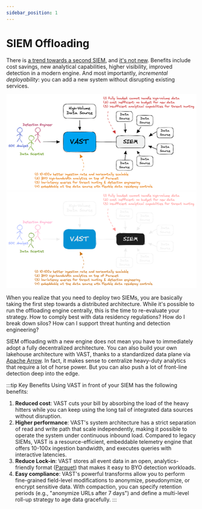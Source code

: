 ```yaml
---
sidebar_position: 1
---
```


# SIEM Offloading

There is [a trend towards a second SIEM][corelight-2nd-siem], and [it's not
new][gartner-dual-siem]. Benefits include cost savings, new analytical
capabilities, higher visibility, improved detection in a modern engine. And most
importantly, *incremental deployability*: you can add a new system without
disrupting existing services.

![SIEM Offloading](/img/siem-offloading.light.png#gh-light-mode-only)
![SIEM Offloading](/img/siem-offloading.dark.png#gh-dark-mode-only)

When you realize that you need to deploy two SIEMs, you are basically taking the
first step towards a distributed architecture. While it's possible to run the
offloading engine centrally, this is the time to re-evaluate your strategy. How
to comply best with data residency regulations? How do I break down silos? How
can I support threat hunting and detection engineering?

SIEM offloading with a new engine does not mean you have to immediately adopt a
fully decentralized architecture. You can also build your own lakehouse
architecture with VAST, thanks to a standardized data plane via [Apache
Arrow](https://arrow.apache.org). In fact, it makes sense to centralize
heavy-duty analytics that require a lot of horse power. But you can also push a
lot of front-line detection deep into the edge.

[corelight-2nd-siem]: https://corelight.com/blog/one-siem-is-not-enough
[gartner-dual-siem]: https://medium.com/anton-on-security/living-with-multiple-siems-c7fea37c5020

:::tip Key Benefits
Using VAST in front of your SIEM has the following benefits:

1. **Reduced cost**: VAST cuts your bill by absorbing the load of the heavy
   hitters while you can keep using the long tail of integrated data sources
   without disruption.
2. **Higher performance**: VAST's system architecture has a strict separation
   of read and write path that scale independently, making it possible to
   operate the system under continuous inbound load. Compared to legacy SIEMs,
   VAST is a resource-efficient, embeddable telemetry engine that offers 10-100x
   ingestion bandwidth, and executes queries with
   interactive latencies.
3. **Reduce Lock-in**: VAST stores all event data in an open, analytics-friendly
   format ([Parquet](https://parquet.apache.org)) that makes it easy to BYO
   detection workloads.
4. **Easy compliance**: VAST's powerful transforms allow you to perform
   fine-grained field-level modifications to anonymize, pseudonymize, or encrypt
   sensitive data. With compaction, you can specify retention periods (e.g.,
   "anonymize URLs after 7 days") and define a multi-level roll-up strategy to
   age data gracefully.
:::
